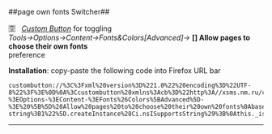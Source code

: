 
##page own fonts Switcher##

 
:u7a7a: &nbsp; <a href=https://addons.mozilla.org/firefox/addon/custom-buttons/>*Custom Button*</a> for toggling <br> <i>Tools->Options->Content->Fonts&Colors[Advanced]-></i> <b>[] Allow pages to choose their own fonts </b><br>preference

**Installation**: copy-paste the following code into Firefox URL bar

<pre><code>custombutton://%3C%3Fxml%20version%3D%221.0%22%20encoding%3D%22UTF-8%22%3F%3E%0D%0A%3Ccustombutton%20xmlns%3Acb%3D%22http%3A//xsms.nm.ru/custombuttons/%22%3E%0A%20%20%3Cname%3Epage%20own%20fonts%20Switcher%3C/name%3E%0A%20%20%3Cimage%3E%3C%21%5BCDATA%5Bdata%3Aimage/png%3Bbase64%2CiVBORw0KGgoAAAANSUhEUgAAABAAAAAQCAYAAAAf8/9hAAAACXBIWXMAAAsTAAALEwEAmpwYAAAAWklEQVR42mNQUFBgwIVL26b/B2F8ahgoNgCmiFzMQDUvkGozTgMIuYCgAcgKsLGJcgE+ZxPtApLDAFcMEIoJojTjMwRv3OPzO94wwBVlWMMAnxMJiVM3KZOLAbc2SFpozMGIAAAAAElFTkSuQmCC%5D%5D%3E%3C/image%3E%0A%20%20%3Cmode%3E2%3C/mode%3E%0A%20%20%3Cinitcode%3E%3C%21%5BCDATA%5B/**%0ASwitcher%20for%20Tools-%3EOptions-%3EContent-%3EFonts%26Colors%5BAdvanced%5D-%3E%20%5B%5D%20Allow%20pages%20to%20choose%20their%20own%20fonts%0Abased%20on%20Preference%20Switcher%20%28Basic%29%20by%20Odyseus%0A%20**/%0Avar%20prefName%20%3D%20%22browser.display.use_document_fonts%22%3B%20//%20Integer%0Avar%20showNotification%20%3D%20false%3B%0Avar%20prefValues%20%3D%20%5B0%2C%201%5D%3B%0Avar%20prefImages%20%3D%20%5B%0A%20%22data%3Aimage/png%3Bbase64%2CiVBORw0KGgoAAAANSUhEUgAAABAAAAAQCAYAAAAf8/9hAAAACXBIWXMAAAsTAAALEwEAmpwYAAAAWklEQVR42mNQUFBgwIVL26b/B2F8ahgoNgCmiFzMQDUvkGozTgMIuYCgAcgKsLGJcgE+ZxPtApLDAFcMEIoJojTjMwRv3OPzO94wwBVlWMMAnxMJiVM3KZOLAbc2SFpozMGIAAAAAElFTkSuQmCC%22%2C%0A%20%22data%3Aimage/png%3Bbase64%2CiVBORw0KGgoAAAANSUhEUgAAABAAAAAQCAYAAAAf8/9hAAAACXBIWXMAAAsTAAALEwEAmpwYAAAAUElEQVR42mNgwAPY6hn+gzADuYAoA2CKyMUMVPMCxTZjkyBWDKsL0BWT5AJ8zibaBRSFPlFOJidGSE59RPkdm624ogyra/A5kZA4dZMyuQAAZtugqYF9qE0AAAAASUVORK5CYII%3D%22%0A%5D%3B%0A%0Avar%20llii%3D1%2C%20_log%20%3D%20function%20%28%29%20%7B%0A%20/*%20*/%0Afor%20%28var%20s%20%3D%20%22useDocFont%22%20+%20llii++%20+%20%27%3A%27%2C%20li%20%3D%20arguments.length%2C%20i%20%3D%200%3B%20i%20%3C%20li%3B%20i++%29%0A%20%20s%20+%3D%20%27%20%27%20+%20arguments%5Bi%5D%3B%0A%20Components.classes%5B%22@mozilla.org/consoleservice%3B1%22%5D%0A%20.getService%28Components.interfaces.nsIConsoleService%29%0A%20.logStringMessage%28s%29%3B%0A%20/*%20*/%0A%7D%0A%0Athis.onclick%20%3D%20function%20%28aE%29%20%7B%0A%20if%20%28aE.button%20%21%3D%3D%202%29%0A%20%20aE.preventDefault%28%29%3B%0A%20if%20%28aE.button%20%3D%3D%3D%200%20%26%26%20%21aE.shiftKey%20%26%26%20%21accel%28aE%29%20%26%26%20%21aE.altKey%29%20%7B%0A%20%20self.setPref%28%29%3B%0A%20%7D%0A%20aE.stopPropagation%28%29%3B%0A%7D%3B%0A%0Athis.setPref%20%3D%20function%20%28%29%20%7B%0A%20var%20val%2Cix%3D0%3B%0A%20switch%20%28self._prefType%29%20%7B%0A%20case%2064%3A%0A%20%20val%20%3D%20Services.prefs.getIntPref%28prefName%2C%20true%29%3B%0A%20%20prefValues.some%28%28v%2Ci%29%20%3D%3E%20%28val%3D%3Dv%29%20%26%26%20%28ix%3Di+1%29%29%3B%0A%20%20if%28ix%20%3E%3D%20prefValues.length%29%20ix%3D0%3B%0A%20%20Services.prefs.setIntPref%28prefName%2C%20prefValues%5Bix%5D%29%3B%0A%20%20break%3B%0A%20default%3A%0A%20%20_log%28%20prefName%2C%20%22not%20present%21%20%22+self._prefType%29%3B%0A%20%20return%3B%0A%20%7D%0A%20setSelfImage%28%29%3B%0A%20setSelfTooltip%28%29%3B%0A%20//_log%28prefName%2C%22%3D%22%2CString%28getPref%28prefName%29%29%29%3B%0A%20Services.prefs.savePrefFile%28null%29%3B%0A%7D%3B%0A%0Afunction%20setSelfTooltip%28%29%20%7B%0A%20let%20pVal%20%3D%20getPref%28prefName%29%3B%0A%20self.tooltipText%20%3D%20%0A%20%20%27page%20fonts%3A%20O%27%20+%20%28pVal%20%3F%20%27N%27%20%3A%20%27FF%27%29%3B%0A%7D%0A%0Afunction%20setSelfImage%28%29%20%7B%0A%20let%20val%20%3D%20getPref%28prefName%29%2C%20img%3B%0A%20prefValues.some%28%28v%2C%20i%29%20%3D%3E%20%28val%3D%3Dv%29%20%26%26%20%28img%20%3D%20prefImages%5Bi%5D%2C%201%29%29%3B%0A%20img%20%26%26%20%28self.image%20%3D%20img%29%3B%0A%7D%0A%0Afunction%20getPref%28aKey%29%20%7B%0A%20switch%20%28self._prefType%29%20%7B%0A%20case%20128%3A%0A%20%20return%20Services.prefs.getBoolPref%28aKey%29%3B%0A%20case%2064%3A%0A%20%20return%20Services.prefs.getIntPref%28aKey%29%3B%0A%20case%2032%3A%0A%20%20return%20Services.prefs.getComplexValue%28aKey%2C%20Ci.nsISupportsString%29.data%3B%0A%20default%3A%0A%20%20return%20null%3B%0A%20%7D%0A%7D%0A%0Afunction%20accel%28aE%29%20%7B%0A%20if%20%28aE%29%0A%20%20return%20self._isOSX%20%3F%20aE.metaKey%20%3A%20aE.ctrlKey%3B%0A%20return%20self._isOSX%20%3F%20%22OSX%22%20%3A%20%22msdos%22%3B%0A%7D%0A%0Athis._prefName%20%3D%20prefName%3B%0Athis._prefValues%20%3D%20prefValues%3B%0Athis._prefType%20%3D%20Services.prefs.getPrefType%28prefName%29%3B%0Athis._nsISS%20%3D%20Cc%5B%22@mozilla.org/supports-string%3B1%22%5D.createInstance%28Ci.nsISupportsString%29%3B%0Athis._isOSX%20%3D%20Services.appinfo.OS.toLowerCase%28%29.startsWith%28%22darwin%22%29%3B%0A%0AsetSelfImage%28%29%3B%0AsetSelfTooltip%28%29%3B%0A/***%20Code%20***%20/%0Aif%20%28%21event.target%20%26%26%20%21this.disabled%29%0Athis.setPref%28false%2C%20false%29%3B%0A/************/%0A%5D%5D%3E%3C/initcode%3E%0A%20%20%3Ccode%3E%3C%21%5BCDATA%5Bif%20%28%21event.target%20%26%26%20%21this.disabled%29%0A%09this.setPref%28false%2C%20false%29%3B%5D%5D%3E%3C/code%3E%0A%20%20%3Caccelkey%3E%3C%21%5BCDATA%5BCtrl+%2C%5D%5D%3E%3C/accelkey%3E%0A%20%20%3Chelp%3E%3C%21%5BCDATA%5B%5D%5D%3E%3C/help%3E%0A%20%20%3Cattributes/%3E%0A%3C/custombutton%3E</code></pre>

---